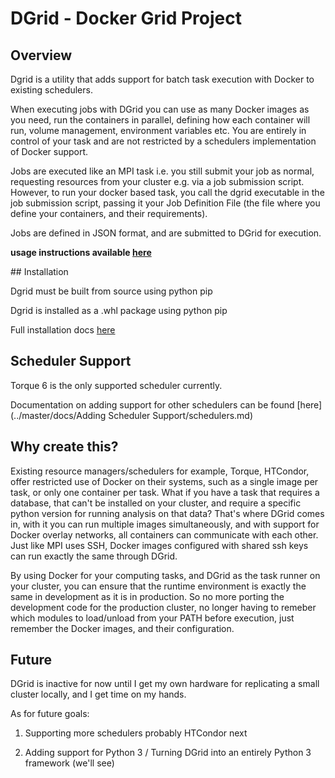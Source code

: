 # DGrid - Docker Grid Project

## Overview

Dgrid is a utility that adds support for batch task execution with Docker to existing schedulers. 

When executing jobs with DGrid you can use as many Docker images as you need, run the containers in parallel, 
defining how each container will run, volume management, environment variables etc. You are entirely in control 
of your task and are not restricted by a schedulers implementation of Docker support.

Jobs are executed like an MPI task i.e. you still submit your job as normal, requesting resources from your cluster e.g. via a job submission script. 
However, to run your docker based task, you call the dgrid executable in the job submission script, passing it your Job Definition File 
(the file where you define your containers, and their requirements).

Jobs are defined in JSON format, and are submitted to DGrid for execution.

__usage instructions available [here](../master/docs/Usage/usage.md)__


## Installation

Dgrid must be built from source using python pip

Dgrid is installed as a .whl package using python pip

Full installation docs [here](../master/docs/Installation/installation.md)


## Scheduler Support

Torque 6 is the only supported scheduler currently.

Documentation on adding support for other schedulers can be found [here](../master/docs/Adding Scheduler Support/schedulers.md)


## Why create this?

Existing resource managers/schedulers for example, Torque, HTCondor, offer restricted use of Docker on their systems, such as 
a single image per task, or only one container per task. What if you have a task that requires a database, that can't be installed 
on your cluster, and require a specific python version for running analysis on that data? That's where DGrid comes in, with it 
you can run multiple images simultaneously, and with support for Docker overlay networks, all containers can communicate with each 
other. Just like MPI uses SSH, Docker images configured with shared ssh keys can run exactly the same through DGrid.

By using Docker for your computing tasks, and DGrid as the task runner on your cluster, you can ensure that the runtime environment 
is exactly the same in development as it is in production. So no more porting the development code for the production cluster, no longer 
having to remeber which modules to load/unload from your PATH before execution, just remember the Docker images, and their configuration. 


## Future

DGrid is inactive for now until I get my own hardware for replicating a small cluster locally, 
and I get time on my hands.

As for future goals: 

1. Supporting more schedulers probably HTCondor next

2. Adding support for Python 3 / Turning DGrid into an entirely Python 3 framework (we'll see)
